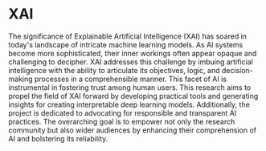 # XAI
The significance of Explainable Artificial Intelligence (XAI) has soared in today's landscape of intricate machine learning models. As AI systems become more sophisticated, their inner workings often appear opaque and challenging to decipher.
XAI addresses this challenge by imbuing artificial intelligence with the ability to articulate its objectives, logic, and decision-making processes in a comprehensible manner. This facet of AI is instrumental in fostering trust among human users. 
This research aims to propel the field of XAI forward by developing practical tools and generating insights for creating interpretable deep learning models. Additionally, the project is dedicated to advocating for responsible and transparent AI practices. The overarching goal is to empower not only the research community but also wider audiences by enhancing their comprehension of AI and bolstering its reliability.
